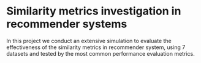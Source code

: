 # Similarity metrics investigation in recommender systems
In this project we conduct an extensive simulation to evaluate the effectiveness of the similarity metrics in recommender system, using 7 datasets and tested by the most common performance evaluation metrics.
